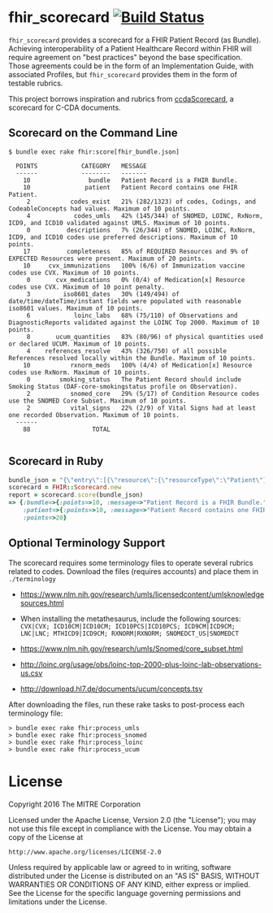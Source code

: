 # fhir_scorecard [![Build Status](https://travis-ci.org/fhir-crucible/fhir_scorecard.svg?branch=master)](https://travis-ci.org/fhir-crucible/fhir_scorecard)

`fhir_scorecard` provides a scorecard for a FHIR Patient Record (as Bundle). Achieving interoperability
of a Patient Healthcare Record within FHIR will require agreement on "best practices" beyond the base specification.
Those agreements could be in the form of an Implementation Guide, with associated Profiles, but `fhir_scorecard`
provides them in the form of testable rubrics.

This project borrows inspiration and rubrics from [ccdaScorecard](https://github.com/chb/ccdaScorecard),
a scorecard for C-CDA documents.

## Scorecard on the Command Line

```
$ bundle exec rake fhir:score[fhir_bundle.json]

  POINTS            CATEGORY   MESSAGE
  ------            --------   -------
    10                bundle   Patient Record is a FHIR Bundle.
    10               patient   Patient Record contains one FHIR Patient.
     2           codes_exist   21% (282/1323) of codes, Codings, and CodeableConcepts had values. Maximum of 10 points.
     4            codes_umls   42% (145/344) of SNOMED, LOINC, RxNorm, ICD9, and ICD10 validated against UMLS. Maximum of 10 points.
     0          descriptions   7% (26/344) of SNOMED, LOINC, RxNorm, ICD9, and ICD10 codes use preferred descriptions. Maximum of 10 points.
    17          completeness   85% of REQUIRED Resources and 9% of EXPECTED Resources were present. Maximum of 20 points.
    10     cvx_immunizations   100% (6/6) of Immunization vaccine codes use CVX. Maximum of 10 points.
     0       cvx_medications   0% (0/4) of Medication[x] Resource codes use CVX. Maximum of 10 point penalty.
     3         iso8601_dates   30% (149/494) of date/time/dateTime/instant fields were populated with reasonable iso8601 values. Maximum of 10 points.
     6            loinc_labs   68% (75/110) of Observations and DiagnosticReports validated against the LOINC Top 2000. Maximum of 10 points.
     8       ucum_quantities   83% (80/96) of physical quantities used or declared UCUM. Maximum of 10 points.
     4    references_resolve   43% (326/750) of all possible References resolved locally within the Bundle. Maximum of 10 points.
    10           rxnorm_meds   100% (4/4) of Medication[x] Resource codes use RxNorm. Maximum of 10 points.
     0        smoking_status   The Patient Record should include Smoking Status (DAF-core-smokingstatus profile on Observation).
     2           snomed_core   29% (5/17) of Condition Resource codes use the SNOMED Core Subset. Maximum of 10 points.
     2           vital_signs   22% (2/9) of Vital Signs had at least one recorded Observation. Maximum of 10 points.
  ------
    88                 TOTAL


```

## Scorecard in Ruby

```ruby
bundle_json = "{\"entry\":[{\"resource\":{\"resourceType\":\"Patient\"}}],\"resourceType\":\"Bundle\"}"
scorecard = FHIR::Scorecard.new
report = scorecard.score(bundle_json)
=> {:bundle=>{:points=>10, :message=>"Patient Record is a FHIR Bundle."},
    :patient=>{:points=>10, :message=>"Patient Record contains one FHIR Patient."},
    :points=>20}
```

## Optional Terminology Support

The scorecard requires some terminology files to operate several rubrics related
to codes. Download the files (requires accounts) and place them in `./terminology`

- https://www.nlm.nih.gov/research/umls/licensedcontent/umlsknowledgesources.html
 - When installing the metathesaurus, include the following sources:
  `CVX|CVX;
   ICD10CM|ICD10CM;
   ICD10PCS|ICD10PCS;
   ICD9CM|ICD9CM;
   LNC|LNC;
   MTHICD9|ICD9CM;
   RXNORM|RXNORM;
   SNOMEDCT_US|SNOMEDCT`

- https://www.nlm.nih.gov/research/umls/Snomed/core_subset.html
- http://loinc.org/usage/obs/loinc-top-2000-plus-loinc-lab-observations-us.csv
- http://download.hl7.de/documents/ucum/concepts.tsv

After downloading the files, run these rake tasks to post-process each terminology file:

```
> bundle exec rake fhir:process_umls
> bundle exec rake fhir:process_snomed
> bundle exec rake fhir:process_loinc
> bundle exec rake fhir:process_ucum
```

# License

Copyright 2016 The MITRE Corporation

Licensed under the Apache License, Version 2.0 (the "License");
you may not use this file except in compliance with the License.
You may obtain a copy of the License at

    http://www.apache.org/licenses/LICENSE-2.0

Unless required by applicable law or agreed to in writing, software
distributed under the License is distributed on an "AS IS" BASIS,
WITHOUT WARRANTIES OR CONDITIONS OF ANY KIND, either express or implied.
See the License for the specific language governing permissions and
limitations under the License.
